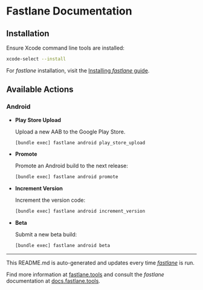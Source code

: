 # Fastlane Documentation

## Installation

Ensure Xcode command line tools are installed:

```bash
xcode-select --install
```

For _fastlane_ installation, visit the [Installing _fastlane_ guide](https://docs.fastlane.tools/#installing-fastlane).

## Available Actions

### Android

- **Play Store Upload**

  Upload a new AAB to the Google Play Store.

  ```bash
  [bundle exec] fastlane android play_store_upload
  ```

- **Promote**

  Promote an Android build to the next release:

  ```bash
  [bundle exec] fastlane android promote
  ```

- **Increment Version**

  Increment the version code:

  ```bash
  [bundle exec] fastlane android increment_version
  ```

- **Beta**

  Submit a new beta build:

  ```bash
  [bundle exec] fastlane android beta
  ```

---

This README.md is auto-generated and updates every time [_fastlane_](https://fastlane.tools) is run.

Find more information at [fastlane.tools](https://fastlane.tools) and consult the _fastlane_ documentation at [docs.fastlane.tools](https://docs.fastlane.tools).

